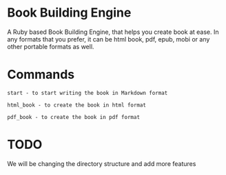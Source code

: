 # Book Building Engine  

A Ruby based Book Building Engine, that helps you create book at ease. In any formats that you prefer, it can be html book, pdf, epub, mobi or any other portable formats as well.  

# Commands

    start - to start writing the book in Markdown format
    
    html_book - to create the book in html format
    
    pdf_book - to create the book in pdf format
    
    
    
# TODO

We will be changing the directory structure and add more features
